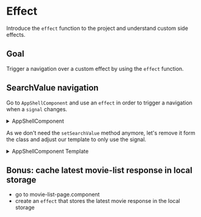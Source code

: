 # Effect

Introduce the `effect` function to the project and understand custom side effects.

## Goal

Trigger a navigation over a custom effect by using the `effect` function.

## SearchValue navigation 

Go to `AppShellComponent` and use an `effect` in order to trigger a navigation when a `signal` changes.

<details>
  <summary>AppShellComponent</summary>

```ts
// src/app/app-shell/app-shell.component.ts

import { effect } from '@angular/core';

setSearchValue(value: string) {
  this.searchValue.set(value);
  // DELETE THIS 👇
  // this.router.navigate(['search', this.searchValue()]); 
}

// ...

constructor(...) {
  effect(() => {
    if(this.searchValue()) {
      this.router.navigate(['search', this.searchValue()]);
    }
  })
}
```

</details>

As we don't need the `setSearchValue` method anymore, let's remove it form the class and adjust our template to only use the signal.

<details>
  <summary>AppShellComponent Template</summary>

```html
<!-- src/app/app-shell/app-shell.component.html -->

<!-- use searchValue directly -->
<ui-search-bar
  (ngModelChange)="searchValue.set($event)"
></ui-search-bar>
```

</details>


## Bonus: cache latest movie-list response in local storage

* go to movie-list-page.component
* create an `effect` that stores the latest movie response in the local storage
